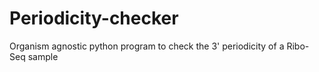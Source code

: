 # Periodicity-checker
Organism agnostic python program to check the 3' periodicity of a Ribo-Seq sample
